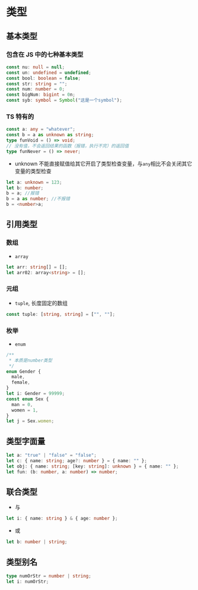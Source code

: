 # 类型

## 基本类型

### 包含在 JS 中的七种基本类型

```ts
const nu: null = null;
const un: undefined = undefined;
const bool: boolean = false;
const str: string = "";
const num: number = 0;
const bigNum: bigint = 0n;
const syb: symbol = Symbol("这是一个symbol");
```

### TS 特有的

```ts
const a: any = "whatever";
const b = a as unknown as string;
type funVoid = () => void;
// 没有值，不会返回结果的函数（报错，执行不完）的返回值
type funNever = () => never;
```

- unknown 不能直接赋值给其它开启了类型检查变量，与`any`相比不会关闭其它变量的类型检查

```ts
let a: unknown = 123;
let b: number;
b = a; //报错
b = a as number; //不报错
b = <number>a;
```

## 引用类型

### 数组

- `array`

```ts
let arr: string[] = [];
let arr02: array<string> = [];
```

### 元组

- `tuple`, 长度固定的数组

```ts
const tuple: [string, string] = ["", ""];
```

### 枚举

- `enum`

```ts
/**
 * 本质是number类型
 */
enum Gender {
  male,
  female,
}
let i: Gender = 99999;
const enum Sex {
  man = 0,
  women = 1,
}
let j = Sex.women;
```

## 类型字面量

```ts
let a: "true" | "false" = "false";
let c: { name: string; age?: number } = { name: "" };
let obj: { name: string; [key: string]: unknown } = { name: "" };
let fun: (b: number, a: number) => number;
```

## 联合类型

- 与

```ts
let i: { name: string } & { age: number };
```

- 或

```ts
let b: number | string;
```

## 类型别名

```ts
type numOrStr = number | string;
let i: numOrStr;
```
